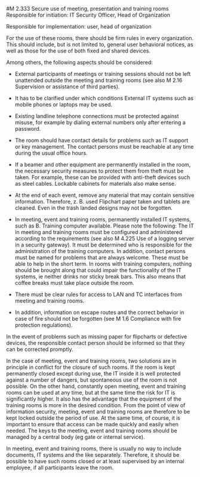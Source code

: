 #M 2.333 Secure use of meeting, presentation and training rooms
Responsible for initiation: IT Security Officer, Head of Organization

Responsible for implementation: user, head of organization

For the use of these rooms, there should be firm rules in every organization. This should include, but is not limited to, general user behavioral notices, as well as those for the use of both fixed and shared devices.

Among others, the following aspects should be considered:

* External participants of meetings or training sessions should not be left unattended outside the meeting and training rooms (see also M 2.16 Supervision or assistance of third parties).
* It has to be clarified under which conditions External IT systems such as mobile phones or laptops may be used.
* Existing landline telephone connections must be protected against misuse, for example by dialing external numbers only after entering a password.
* The room should have contact details for problems such as IT support or key management. The contact persons must be reachable at any time during the usual office hours.
* If a beamer and other equipment are permanently installed in the room, the necessary security measures to protect them from theft must be taken. For example, these can be provided with anti-theft devices such as steel cables. Lockable cabinets for materials also make sense.


* At the end of each event, remove any material that may contain sensitive information. Therefore, z. B. used Flipchart paper taken and tablets are cleaned. Even in the trash landed designs may not be forgotten.
* In meeting, event and training rooms, permanently installed IT systems, such as B. Training computer available. Please note the following: The IT in meeting and training rooms must be configured and administered according to the requirements (see also M 4.225 Use of a logging server in a security gateway). It must be determined who is responsible for the administration of the training computers. In addition, contact persons must be named for problems that are always welcome. These must be able to help in the short term. In rooms with training computers, nothing should be brought along that could impair the functionality of the IT systems, ie neither drinks nor sticky break bars. This also means that coffee breaks must take place outside the room.
* There must be clear rules for access to LAN and TC interfaces from meeting and training rooms.
* In addition, information on escape routes and the correct behavior in case of fire should not be forgotten (see M 1.6 Compliance with fire protection regulations).


In the event of problems such as missing paper for flipcharts or defective devices, the responsible contact person should be informed so that they can be corrected promptly.

In the case of meeting, event and training rooms, two solutions are in principle in conflict for the closure of such rooms. If the room is kept permanently closed except during use, the IT inside it is well protected against a number of dangers, but spontaneous use of the room is not possible. On the other hand, constantly open meeting, event and training rooms can be used at any time, but at the same time the risk for IT is significantly higher. It also has the advantage that the equipment of the training rooms is more in the desired condition. From the point of view of information security, meeting, event and training rooms are therefore to be kept locked outside the period of use. At the same time, of course, it is important to ensure that access can be made quickly and easily when needed. The keys to the meeting, event and training rooms should be managed by a central body (eg gate or internal service).

In meeting, event and training rooms, there is usually no way to include documents, IT systems and the like separately. Therefore, it should be possible to have such rooms closed or at least supervised by an internal employee, if all participants leave the room.



